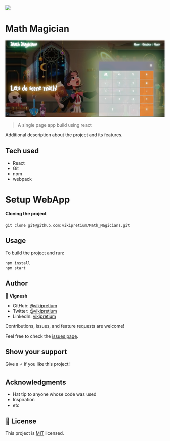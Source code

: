 ![](https://img.shields.io/badge/Microverse-blueviolet)

# Math Magician

![](./src/images/ss1.png)

> A single page app build using react


Additional description about the project and its features.

## Tech used

- React
- Git
- npm
- webpack

# Setup WebApp

#### Cloning the project

```
git clone git@github.com:vikipretium/Math_Magicians.git
```

## Usage

To build the project and run:

```
npm install
npm start
```

## Author

👤 **Vignesh**

- GitHub: [@vikipretium](https://github.com/vikipretium)
- Twitter: [@vikipretium](https://twitter.com/vikipretium)
- LinkedIn: [vikipretium](https://linkedin.com/in/vikipretium)

Contributions, issues, and feature requests are welcome!

Feel free to check the [issues page](../../issues/).

## Show your support

Give a ⭐️ if you like this project!

## Acknowledgments

- Hat tip to anyone whose code was used
- Inspiration
- etc

## 📝 License

This project is [MIT](./MIT.md) licensed.
